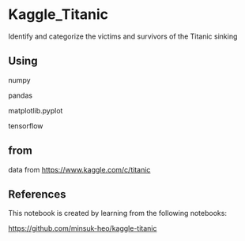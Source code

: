 # Kaggle_Titanic
Identify and categorize the victims and survivors of the Titanic sinking

## Using
numpy

pandas

matplotlib.pyplot

tensorflow

## from 
data from https://www.kaggle.com/c/titanic

## References
This notebook is created by learning from the following notebooks:

https://github.com/minsuk-heo/kaggle-titanic


